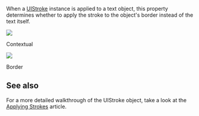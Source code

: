 When a [UIStroke](https://developer.roblox.com/en-us/api-reference/class/UIStroke) instance is applied to a text object, this property determines whether to apply the stroke to the object's border instead of the text itself.

![](https://developer.roblox.com/assets/blt951ea44531dd3c5b/Text-Outline-Slim.png)

Contextual

![](https://developer.roblox.com/assets/blt751c49e6311d71d7/Text-Border.png)

Border

See also
--------

For a more detailed walkthrough of the UIStroke object, take a look at the [Applying Strokes](../../../articles/applying-strokes) article.
